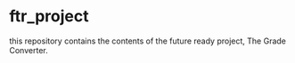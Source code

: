 # ftr_project
this repository contains the contents of the future ready project, The Grade Converter. 
